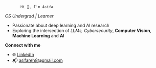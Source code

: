            Hi 👋, I'm Asifa
 
 <em>CS Undergrad | Learner </em> 
   
    
- Passionate about deep learning and AI research    
- Exploring the intersection of **LLMs*, *Cybersecurity**, **Computer Vision**, **Machine Learning** and **AI**
  
 **Connect with me**
- 🌐 [LinkedIn](https://www.linkedin.com/in/s-asifa-896741250/)
- 📬 asifareh8@gmail.com
  





